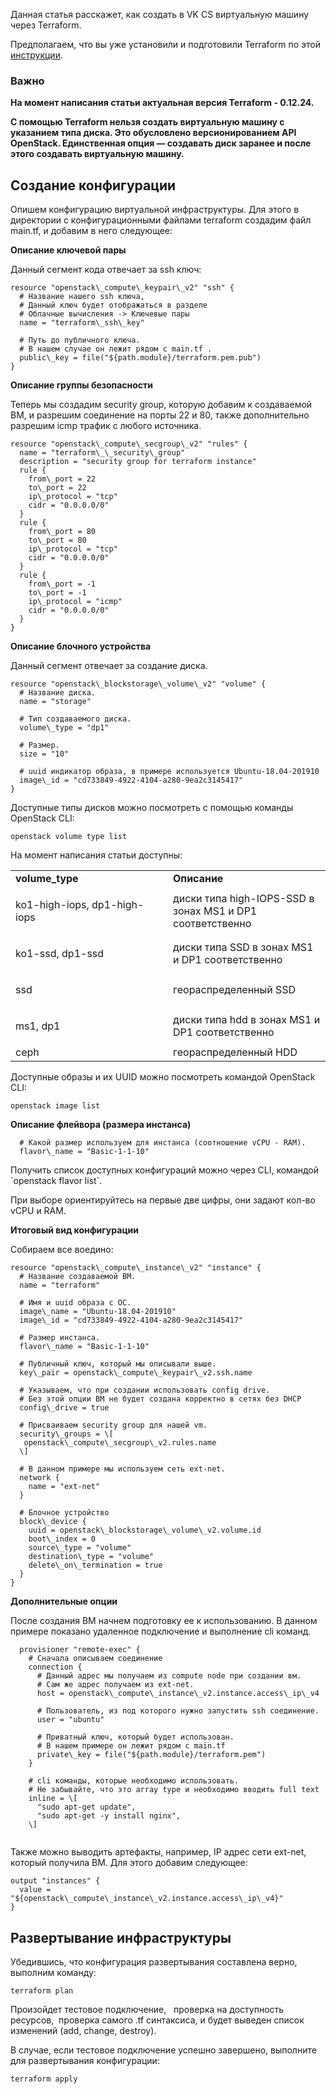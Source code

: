 Данная статья расскажет, как создать в VK CS виртуальную машину через Terraform.

Предполагаем, что вы уже установили и подготовили Terraform по этой [инструкции](https://mcs.mail.ru/help/iaas-api/infrastructure-terraform).

### Важно

**На момент написания статьи актуальная версия Terraform - 0.12.24.**

**C помощью Terraform нельзя создать виртуальную машину с указанием типа диска. Это обусловлено версионированием API OpenStack. Единственная опция — создавать диск заранее и после этого создавать виртуальную машину.**

## Создание конфигурации

Опишем конфигурацию виртуальной инфраструктуры. Для этого в директории с конфигурационными файлами terraform создадим файл main.tf, и добавим в него следующее:

**Описание ключевой пары**

Данный сегмент кода отвечает за ssh ключ:

```
resource "openstack\_compute\_keypair\_v2" "ssh" {
  # Название нашего ssh ключа,
  # Данный ключ будет отображаться в разделе
  # Облачные вычисления -> Ключевые пары
  name = "terraform\_ssh\_key"

  # Путь до публичного ключа.
  # В нашем случае он лежит рядом с main.tf .
  public\_key = file("${path.module}/terraform.pem.pub")
}
```

**Описание группы безопасности**

Теперь мы создадим security group, которую добавим к создаваемой ВМ, и разрешим соединение на порты 22 и 80, также дополнительно разрешим icmp трафик с любого источника.

```
resource "openstack\_compute\_secgroup\_v2" "rules" {
  name = "terraform\_\_security\_group"
  description = "security group for terraform instance"
  rule {
    from\_port = 22
    to\_port = 22
    ip\_protocol = "tcp"
    cidr = "0.0.0.0/0"
  }
  rule {
    from\_port = 80
    to\_port = 80
    ip\_protocol = "tcp"
    cidr = "0.0.0.0/0"
  }
  rule {
    from\_port = -1
    to\_port = -1
    ip\_protocol = "icmp"
    cidr = "0.0.0.0/0"
  }
}
```

**Описание блочного устройства**

Данный сегмент отвечает за создание диска.

```
resource "openstack\_blockstorage\_volume\_v2" "volume" {
  # Название диска.
  name = "storage"

  # Тип создаваемого диска.
  volume\_type = "dp1"

  # Размер.
  size = "10"

  # uuid индикатор образа, в примере используется Ubuntu-18.04-201910
  image\_id = "cd733849-4922-4104-a280-9ea2c3145417"
}
```

Доступные типы дисков можно посмотреть с помощью команды OpenStack CLI:

```
openstack volume type list
```

На момент написания статьи доступны:

<table style="width: 100%;"><tbody><tr><td style="width: 50.0000%;"><strong>volume_type</strong></td><td style="width: 50.0000%;"><strong>Описание</strong></td></tr><tr><td style="width: 50.0000%;"><p>ko1-high-iops, dp1-high-iops</p></td><td style="width: 50.0000%;">диски типа high-IOPS-SSD в зонах MS1 и DP1 соответственно</td></tr><tr><td style="width: 50.0000%;"><p>ko1-ssd, dp1-ssd</p></td><td style="width: 50.0000%;">диски типа SSD в зонах MS1 и DP1 соответственно</td></tr><tr><td style="width: 50.0000%;"><p>ssd</p></td><td style="width: 50.0000%;">геораспределенный SSD</td></tr><tr><td style="width: 50.0000%;"><p>ms1, dp1</p></td><td style="width: 50.0000%;">диски типа hdd в зонах MS1 и DP1 соответственно</td></tr><tr><td style="width: 50.0000%;">ceph</td><td style="width: 50.0000%;">геораспределенный HDD</td></tr></tbody></table>

Доступные образы и их UUID можно посмотреть командой OpenStack CLI:

```
openstack image list
```

**Описание флейвора (размера инстанса)**

```
  # Какой размер используем для инстанса (соотношение vCPU - RAM).
  flavor\_name = "Basic-1-1-10"
```

Получить список доступных конфигураций можно через CLI, командой \`openstack flavor list\`.

При выборе ориентируйтесь на первые две цифры, они задают кол-во vCPU и RAM.

**Итоговый вид конфигурации**

Собираем все воедино:

```
resource "openstack\_compute\_instance\_v2" "instance" {
  # Название создаваемой ВМ.
  name = "terraform"

  # Имя и uuid образа с ОС.
  image\_name = "Ubuntu-18.04-201910"
  image\_id = "cd733849-4922-4104-a280-9ea2c3145417"

  # Размер инстанса.
  flavor\_name = "Basic-1-1-10"

  # Публичный ключ, который мы описывали выше.
  key\_pair = openstack\_compute\_keypair\_v2.ssh.name

  # Указываем, что при создании использовать config drive.
  # Без этой опции ВМ не будет создана корректно в сетях без DHCP
  config\_drive = true

  # Присваиваем security group для нашей vm.
  security\_groups = \[
   openstack\_compute\_secgroup\_v2.rules.name
  \]

  # В данном примере мы используем сеть ext-net.
  network {
    name = "ext-net"
  }

  # Блочное устройство
  block\_device {
    uuid = openstack\_blockstorage\_volume\_v2.volume.id
    boot\_index = 0
    source\_type = "volume"
    destination\_type = "volume"
    delete\_on\_termination = true
  }
}
```

**Дополнительные опции**

После создания ВМ начнем подготовку ее к использованию. В данном примере показано удаленное подключение и выполнение cli команд.

```
  provisioner "remote-exec" {
    # Сначала описываем соединение
    connection {
      # Данный адрес мы получаем из compute node при создании вм.
      # Сам же адрес получаем из ext-net.
      host = openstack\_compute\_instance\_v2.instance.access\_ip\_v4

      # Пользователь, из под которого нужно запустить ssh соединение.
      user = "ubuntu"

      # Приватный ключ, который будет использован.
      # В нашем примере он лежит рядом с main.tf
      private\_key = file("${path.module}/terraform.pem")
    }

    # cli команды, которые необходимо использовать.
    # Не забывайте, что это array type и необходимо вводить full text
    inline = \[
      "sudo apt-get update",
      "sudo apt-get -y install nginx",
    \]


```

Также можно выводить артефакты, например, IP адрес сети ext-net, который получила ВМ. Для этого добавим следующее:

```
output "instances" {
  value = "${openstack\_compute\_instance\_v2.instance.access\_ip\_v4}"
}
```

## **Развертывание инфраструктуры**

Убедившись, что конфигурация развертывания составлена верно, выполним команду:

```
terraform plan
```

Произойдет тестовое подключение,   проверка на доступность ресурсов,  проверка самого .tf синтаксиса, и будет выведен список изменений (add, change, destroy).

В случае, если тестовое подключение успешно завершено, выполните для развертывания конфигурации:

```
terraform apply
```
